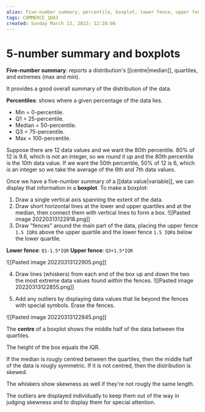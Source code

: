```yaml
---
alias: five-number summary, percentile, boxplot, lower fence, upper fence
tags: COMMERCE_1DA3
created: Sunday March 13, 2022; 12:20:08 
---
```

# 5-number summary and boxplots
**Five-number summary**: reports a distribution's [[centre|median]], quartiles, and extremes (max and min). 

It provides a good overall summary of the distribution of the data. 

**Percentiles**: shows where a given percentage of the data lies.
- Min = 0-percentile.
- Q1 = 25-percentile.
- Median = 50-percentile.
- Q3 = 75-percentile.
- Max = 100-percentile. 

Suppose there are 12 data values and we want the 80th percentile. 80% of 12 is 9.6, which is not an integer, so we *round it up* and the 80th percentile is the 10th data value. If we want the 50th percentile, 50% of 12 is 6, which is an integer so we take the average of the 6th and 7th data values. 

Once we have a five-number summary of a [[data value|variable]], we can display that information in a **boxplot**. To make a boxplot:
1. Draw a single vertical axis spanning the extent of the data.
2. Draw short horizontal lines at the lower and upper quartiles and at the median, then connect them with vertical lines to form a box. 
![[Pasted image 20220313122918.png]]
3. Draw "fences" around the main part of the data, placing the upper fence `1.5 IQR`s above the upper quartile and the lower fence `1.5 IQR`s below the lower quartile.

**Lower fence**: `Q1-1.5*IQR`
**Upper fence**: `Q3+1.5*IQR`

![[Pasted image 20220313122905.png]]

4. Draw lines (whiskers) from each end of the box up and down the two the most extreme data values found *within* the fences.
![[Pasted image 20220313122855.png]]

5. Add any outliers by displaying data values that lie beyond the fences with special symbols. Erase the fences. 

![[Pasted image 20220313122845.png]]

The **centre** of a boxplot shows the middle half of the data between the quartiles. 

The height of the box equals the IQR. 

If the median is rougly centred between the quartiles, then the middle half of the data is rougly symmetric. If it is not centred, then the distribution is skewed. 

The whiskers show skewness as well if they're not rougly the same length.

The outliers are displayed individually to keep them out of the way in judging skewness and to display them for special attention. 
